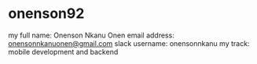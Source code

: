 # onenson92
my full name: Onenson Nkanu Onen
email address: onensonnkanuonen@gmail.com
slack username: onensonnkanu
my track: mobile development and backend
